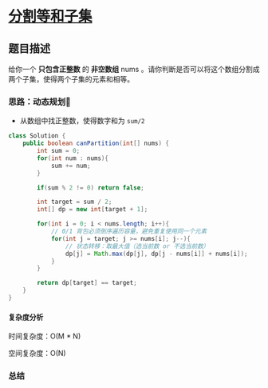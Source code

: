 # [分割等和子集](分割等和子集"[题目地址](https://leetcode.cn/problems/partition-equal-subset-sum/description/)")

## 题目描述
给你一个 **只包含正整数** 的 **非空数组** nums 。请你判断是否可以将这个数组分割成两个子集，使得两个子集的元素和相等。

### 思路：动态规划🌟
- 从数组中找正整数，使得数字和为 `sum/2`

```java
class Solution {
    public boolean canPartition(int[] nums) {
        int sum = 0;
        for(int num : nums){
            sum += num;
        }

        if(sum % 2 != 0) return false;

        int target = sum / 2;
        int[] dp = new int[target + 1]; 

        for(int i = 0; i < nums.length; i++){
            // 0/1 背包必须倒序遍历容量，避免重复使用同一个元素
            for(int j = target; j >= nums[i]; j--){
                // 状态转移：取最大值（选当前数 or 不选当前数）
                dp[j] = Math.max(dp[j], dp[j - nums[i]] + nums[i]);
            }
        }

        return dp[target] == target;
    }
}
```

#### 复杂度分析
时间复杂度：O(M * N)

空间复杂度：O(N)

### 总结
